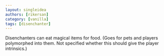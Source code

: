 ```yaml
---
layout: singleidea
authors: [rikersan]
category: [vanilla]
tags: [disenchanter]
---
```

Disenchanters can eat magical items for food. (Goes for pets and players polymorphed into them. Not specified whether this should give the player intrinsics.)
